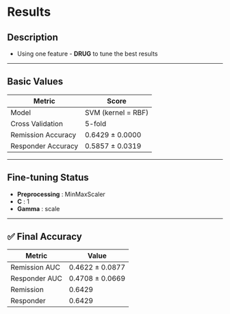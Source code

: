# Results

## Description
- Using one feature - **DRUG** to tune the best results  

---

## Basic Values
| Metric               | Score                  |
|-----------------------|------------------------|
| Model                | SVM (kernel = RBF)     |
| Cross Validation      | 5-fold                |
| Remission Accuracy    | 0.6429 ± 0.0000       |
| Responder Accuracy    | 0.5857 ± 0.0319       |

---

## Fine-tuning Status
- **Preprocessing** : MinMaxScaler  
- **C** : 1  
- **Gamma** : scale  

---

## ✅ Final Accuracy
| Metric          | Value                   |
|-----------------|--------------------------|
| Remission AUC   | 0.4622 ± 0.0877           |
| Responder AUC   | 0.4708 ± 0.0669           |
| Remission       | 0.6429         |
| Responder       | 0.6429        |
